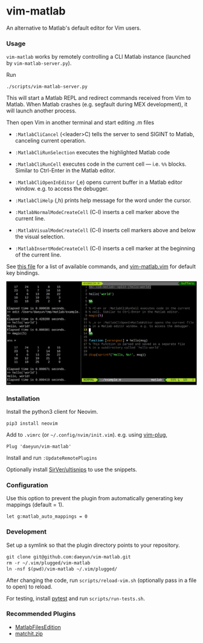 vim-matlab
===========

An alternative to Matlab's default editor for Vim users.

### Usage

`vim-matlab` works by remotely controlling a CLI Matlab instance (launched by `vim-matlab-server.py`).

Run

```
./scripts/vim-matlab-server.py
```

This will start a Matlab REPL and redirect commands received from Vim to Matlab. When Matlab crashes (e.g. segfault during MEX development), it will launch another process.

Then open Vim in another terminal and start editing .m files

- `:MatlabCliCancel` (\<leader\>C) tells the server to send SIGINT to Matlab, canceling current operation.

- `:MatlabCliRunSelection` executes the highlighted Matlab code

- `:MatlabCliRunCell` executes code in the current cell — i.e. `%%` blocks. Similar to Ctrl-Enter in the Matlab editor.

- `:MatlabCliOpenInEditor` (,e) opens current buffer in a Matlab editor window. e.g. to access the debugger.

- `:MatlabCliHelp` (,h) prints help message for the word under the cursor.

- `:MatlabNormalModeCreateCell` (C-l) inserts a cell marker above the current line.

- `:MatlabVisualModeCreateCell` (C-l) inserts cell markers above and below the visual selection.

- `:MatlabInsertModeCreateCell` (C-l) inserts a cell marker at the beginning of the current line.

See [this file](rplugin/python/vim_matlab/__init__.py) for a list of available commands, and [vim-matlab.vim](ftplugin/matlab/vim-matlab.vim) for default key bindings.

![Screenshot](/docs/images/screenshot.png)

### Installation

Install the python3 client for Neovim.

```
pip3 install neovim
```

Add to `.vimrc` (or `~/.config/nvim/init.vim`). e.g. using [vim-plug](https://github.com/junegunn/vim-plug),

```
Plug 'daeyun/vim-matlab'
```

Install and run `:UpdateRemotePlugins`

Optionally install [SirVer/ultisnips](https://github.com/honza/vim-snippets) to use the snippets.


### Configuration

Use this option to prevent the plugin from automatically generating key mappings (default = 1).

```
let g:matlab_auto_mappings = 0
```


### Development

Set up a symlink so that the plugin directory points to your repository.

```
git clone git@github.com:daeyun/vim-matlab.git
rm -r ~/.vim/plugged/vim-matlab
ln -nsf $(pwd)/vim-matlab ~/.vim/plugged/
```

After changing the code, run `scripts/reload-vim.sh` (optionally pass in a file to open) to reload.

For testing, install [pytest](https://github.com/pytest-dev/pytest/) and run `scripts/run-tests.sh`.


### Recommended Plugins

- [MatlabFilesEdition](http://www.vim.org/scripts/script.php?script_id=2407)
- [matchit.zip](http://www.vim.org/scripts/script.php?script_id=39)
